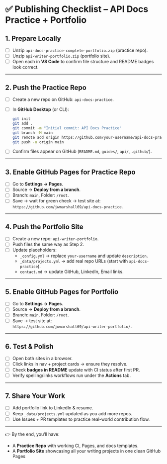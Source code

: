 # ✅ Publishing Checklist – API Docs Practice + Portfolio

## 1. Prepare Locally

- [ ] Unzip `api-docs-practice-complete-portfolio.zip` (practice repo).
- [ ] Unzip `api-writer-portfolio.zip` (portfolio site).
- [ ] Open each in **VS Code** to confirm file structure and README badges look correct.

---

## 2. Push the Practice Repo

- [ ] Create a new repo on GitHub: `api-docs-practice`.
- [ ] In **GitHub Desktop** (or CLI):

  ```bash
  git init
  git add .
  git commit -m "Initial commit: API Docs Practice"
  git branch -M main
  git remote add origin https://github.com/your-username/api-docs-practice.git
  git push -u origin main
  ```

- [ ] Confirm files appear on GitHub (`README.md`, `guides/`, `api/`, `.github/`).

---

## 3. Enable GitHub Pages for Practice Repo

- [ ] Go to **Settings → Pages**.
- [ ] Source → **Deploy from a branch**.
- [ ] Branch: `main`, Folder: `/root`.
- [ ] Save → wait for green check → test site at:  
      `https://github.com/jwmarshall69/api-docs-practice`.

---

## 4. Push the Portfolio Site

- [ ] Create a new repo: `api-writer-portfolio`.
- [ ] Push files the same way as Step 2.
- [ ] Update placeholders:
  - `_config.yml` → replace `your-username` and update `description`.
  - `_data/projects.yml` → add real repo URLs (start with `api-docs-practice`).
  - `contact.md` → update GitHub, LinkedIn, Email links.

---

## 5. Enable GitHub Pages for Portfolio

- [ ] Go to **Settings → Pages**.
- [ ] Source → **Deploy from a branch**.
- [ ] Branch: `main`, Folder: `/root`.
- [ ] Save → test site at:  
      `https://github.com/jwmarshall69/api-writer-portfolio/`.

---

## 6. Test & Polish

- [ ] Open both sites in a browser.
- [ ] Click links in nav + project cards → ensure they resolve.
- [ ] Check **badges in README** update with CI status after first PR.
- [ ] Verify spelling/links workflows run under the **Actions** tab.

---

## 7. Share Your Work

- [ ] Add portfolio link to LinkedIn & resume.
- [ ] Keep `_data/projects.yml` updated as you add more repos.
- [ ] Use Issues + PR templates to practice real-world contribution flow.

---

👉 By the end, you’ll have:

- A **Practice Repo** with working CI, Pages, and docs templates.  
- A **Portfolio Site** showcasing all your writing projects in one clean GitHub Pages
